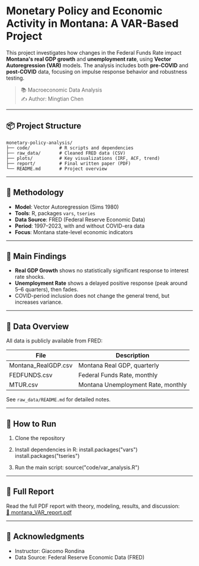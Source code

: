 # Monetary Policy and Economic Activity in Montana: A VAR-Based Project

This project investigates how changes in the Federal Funds Rate impact **Montana's real GDP growth** and **unemployment rate**, using **Vector Autoregression (VAR)** models. The analysis includes both **pre-COVID** and **post-COVID** data, focusing on impulse response behavior and robustness testing.

> 📚  Macroeconomic Data Analysis  
> ✍️ Author: Mingtian Chen

---

## 📦 Project Structure

```
monetary-policy-analysis/
├── code/           # R scripts and dependencies
├── raw_data/       # Cleaned FRED data (CSV)
├── plots/          # Key visualizations (IRF, ACF, trend)
├── report/         # Final written paper (PDF)
└── README.md       # Project overview
```


---

## 🧪 Methodology

- **Model**: Vector Autoregression (Sims 1980)
- **Tools**: R, packages `vars`, `tseries`
- **Data Source**: FRED (Federal Reserve Economic Data)
- **Period**: 1997–2023, with and without COVID-era data
- **Focus**: Montana state-level economic indicators

---

## 📌 Main Findings

- **Real GDP Growth** shows no statistically significant response to interest rate shocks.
- **Unemployment Rate** shows a delayed positive response (peak around 5–6 quarters), then fades.
- COVID-period inclusion does not change the general trend, but increases variance.

---

## 📂 Data Overview

All data is publicly available from FRED:

| File                | Description                             |
|---------------------|-----------------------------------------|
| Montana_RealGDP.csv | Montana Real GDP, quarterly             |
| FEDFUNDS.csv        | Federal Funds Rate, monthly             |
| MTUR.csv            | Montana Unemployment Rate, monthly      |

See `raw_data/README.md` for detailed notes.

---

## 🧰 How to Run

1. Clone the repository
2. Install dependencies in R:
   install.packages("vars")
   install.packages("tseries")

3. Run the main script:
   source("code/var_analysis.R")

---

## 📝 Full Report

Read the full PDF report with theory, modeling, results, and discussion:  
[📄 montana_VAR_report.pdf](report/montana_VAR_report.pdf)


---

## 🙌 Acknowledgments

- Instructor: Giacomo Rondina
- Data Source: Federal Reserve Economic Data (FRED)


